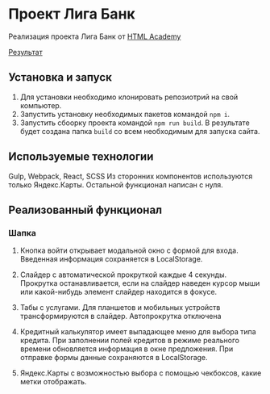 # Проект Лига Банк

Реализация проекта Лига Банк от [HTML Academy](https://htmlacademy.ru/)

[Результат](https://malk1405.github.io/liga-bank/)

## Установка и запуск

1. Для установки необходимо клонировать репозиотрий на свой компьютер.
2. Запустить установку необходимых пакетов командой `npm i`.
3. Запустить сбоорку проекта командой `npm run build`. В результате будет создана папка `build` со всем необходимым для запуска сайта.

## Используемые технологии

Gulp, Webpack, React, SCSS
Из сторонних компонентов используются только Яндекс.Карты. Остальной функционал написан с нуля.

## Реализованный функционал

### Шапка

1. Кнопка войти открывает модальной окно с формой для входа. Введенная информация сохраняется в LocalStorage.

2. Слайдер с автоматической прокруткой каждые 4 секунды. Прокрутка останавливается, если на слайдер наведен курсор мыши или какой-нибудь элемент слайдер находится в фокусе.

3. Табы с услугами. Для планшетов и мобильных устройств трансформируются в слайдер. Автопрокрутка отключена

4. Кредитный калькулятор имеет выпадающее меню для выбора типа кредита. При заполнении полей кредитов в режиме реального времени обновляется информация в окне предложения. При отправке формы данные сохраняются в LocalStorage.

5. Яндекс.Карты с возможностью выбора с помощью чекбоксов, какие метки отображать.
